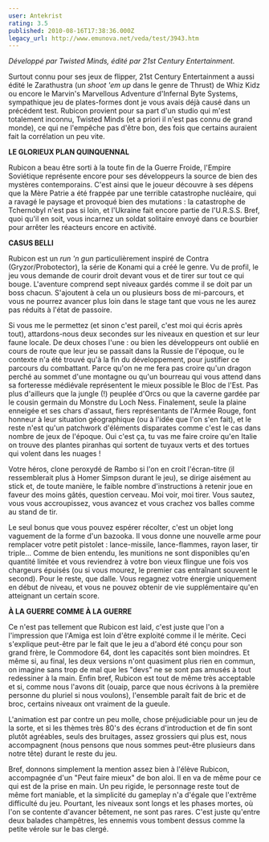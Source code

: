 ```yaml
---
user: Antekrist
rating: 3.5
published: 2010-08-16T17:38:36.000Z
legacy_url: http://www.emunova.net/veda/test/3943.htm
---
```

_Développé par Twisted Minds, édité par 21st Century Entertainment._  

  

Surtout connu pour ses jeux de flipper, 21st Century Entertainment a aussi édité le Zarathustra (un _shoot 'em up_ dans le genre de Thrust) de Whiz Kidz ou encore le Marvin's Marvellous Adventure d'Infernal Byte Systems, sympathique jeu de plates-formes dont je vous avais déjà causé dans un précédent test. Rubicon provient pour sa part d'un studio qui m'est totalement inconnu, Twisted Minds (et a priori il n'est pas connu de grand monde), ce qui ne l'empêche pas d'être bon, des fois que certains auraient fait la corrélation un peu vite.  

  

**LE GLORIEUX PLAN QUINQUENNAL**  

Rubicon a beau être sorti à la toute fin de la Guerre Froide, l'Empire Soviétique représente encore pour ses développeurs la source de bien des mystères contemporains. C'est ainsi que le joueur découvre à ses dépens que la Mère Patrie a été frappée par une terrible catastrophe nucléaire, qui a ravagé le paysage et provoqué bien des mutations : la catastrophe de Tchernobyl n'est pas si loin, et l'Ukraine fait encore partie de l'U.R.S.S. Bref, quoi qu'il en soit, vous incarnez un soldat solitaire envoyé dans ce bourbier pour arrêter les réacteurs encore en activité.  

  

**CASUS BELLI**  

Rubicon est un _run 'n gun_ particulièrement inspiré de Contra (Gryzor/Probotector), la série de Konami qui a créé le genre. Vu de profil, le jeu vous demande de courir droit devant vous et de tirer sur tout ce qui bouge. L'aventure comprend sept niveaux gardés comme il se doit par un boss chacun. S'ajoutent à cela un ou plusieurs boss de mi-parcours, et vous ne pourrez avancer plus loin dans le stage tant que vous ne les aurez pas réduits à l'état de passoire.  

Si vous me le permettez (et sinon c'est pareil, c'est moi qui écris après tout), attardons-nous deux secondes sur les niveaux en question et sur leur faune locale. De deux choses l'une : ou bien les développeurs ont oublié en cours de route que leur jeu se passait dans la Russie de l'époque, ou le contexte n'a été trouvé qu'à la fin du développement, pour justifier ce parcours du combattant. Parce qu'on ne me fera pas croire qu'un dragon perché au sommet d'une montagne ou qu'un bourreau qui vous attend dans sa forteresse médiévale représentent le mieux possible le Bloc de l'Est. Pas plus d'ailleurs que la jungle (!) peuplée d'Orcs ou que la caverne gardée par le cousin germain du Monstre du Loch Ness. Finalement, seule la plaine enneigée et ses chars d'assaut, fiers représentants de l'Armée Rouge, font honneur à leur situation géographique (ou à l'idée que l'on s'en fait), et le reste n'est qu'un patchwork d'éléments disparates comme c'est le cas dans nombre de jeux de l'époque. Oui c'est ça, tu vas me faire croire qu'en Italie on trouve des plantes piranhas qui sortent de tuyaux verts et des tortues qui volent dans les nuages !  

Votre héros, clone peroxydé de Rambo si l'on en croit l'écran-titre (il ressemblerait plus à Homer Simpson durant le jeu), se dirige aisément au stick et, de toute manière, le faible nombre d'instructions à retenir joue en faveur des moins gâtés, question cerveau. Moi voir, moi tirer. Vous sautez, vous vous accroupissez, vous avancez et vous crachez vos balles comme au stand de tir.  

Le seul bonus que vous pouvez espérer récolter, c'est un objet long vaguement de la forme d'un bazooka. Il vous donne une nouvelle arme pour remplacer votre petit pistolet : lance-missile, lance-flammes, rayon laser, tir triple... Comme de bien entendu, les munitions ne sont disponibles qu'en quantité limitée et vous reviendrez à votre bon vieux flingue une fois vos chargeurs épuisés (ou si vous mourez, le premier cas entraînant souvent le second). Pour le reste, que dalle. Vous regagnez votre énergie uniquement en début de niveau, et vous ne pouvez obtenir de vie supplémentaire qu'en atteignant un certain score.  

  

**À LA GUERRE COMME À LA GUERRE**  

Ce n'est pas tellement que Rubicon est laid, c'est juste que l'on a l'impression que l'Amiga est loin d'être exploité comme il le mérite. Ceci s'explique peut-être par le fait que le jeu a d'abord été conçu pour son grand frère, le Commodore 64, dont les capacités sont bien moindres. Et même si, au final, les deux versions n'ont quasiment plus rien en commun, on imagine sans trop de mal que les "devs" ne se sont pas amusés à tout redessiner à la main. Enfin bref, Rubicon est tout de même très acceptable et si, comme nous l'avons dit (ouaip, parce que nous écrivons à la première personne du pluriel si nous voulons), l'ensemble paraît fait de bric et de broc, certains niveaux ont vraiment de la gueule.  

L'animation est par contre un peu molle, chose préjudiciable pour un jeu de la sorte, et si les thèmes très 80's des écrans d'introduction et de fin sont plutôt agréables, seuls des bruitages, assez grossiers qui plus est, nous accompagnent (nous pensons que nous sommes peut-être plusieurs dans notre tête) durant le reste du jeu.  

Bref, donnons simplement la mention assez bien à l'élève Rubicon, accompagnée d'un "Peut faire mieux" de bon aloi. Il en va de même pour ce qui est de la prise en main. Un peu rigide, le personnage reste tout de même fort maniable, et la simplicité du gameplay n'a d'égale que l'extrême difficulté du jeu. Pourtant, les niveaux sont longs et les phases mortes, où l'on se contente d'avancer bêtement, ne sont pas rares. C'est juste qu'entre deux balades champêtres, les ennemis vous tombent dessus comme la petite vérole sur le bas clergé.